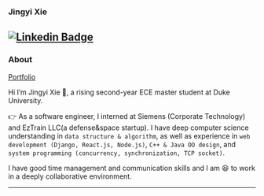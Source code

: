 ### Jingyi Xie 
[![Linkedin Badge](https://img.shields.io/badge/-Jingyi_Xie-blue?style=flat-square&logo=Linkedin&logoColor=white&link=https://www.linkedin.com/in/jingyi-xie-79141a185/)](https://www.linkedin.com/in/jingyi-xie-79141a185/)
---------------------------------------------------------------------------------------------------------------------------------------------------------------------------------
### About
[Portfolio](https://jingyi-xie.github.io/)

Hi I’m Jingyi Xie :wave:, a rising second-year ECE master student at Duke University.

:point_right: As a software engineer, I interned at Siemens (Corporate Technology) and EzTrain LLC(a defense&space startup). I have deep computer science understanding in `data structure & algorithm`, as well as experience in `web development (Django, React.js, Node.js)`, `C++ & Java OO design`, and `system programming (concurrency, synchronization, TCP socket)`.

I have good time management and communication skills and I am :satisfied: to work in a deeply collaborative environment.

---------------------------------------------------------------------------------------------------------------------------------------------------------------------------------
